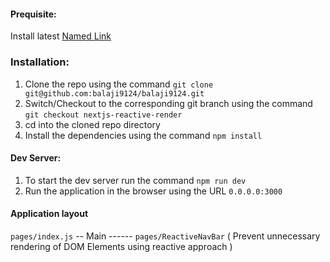 #### Prequisite: ####

Install latest [Named Link](https://nodejs.org/dist/v14.17.6/node-v14.17.6-x64.msi "Node")

### Installation: ####

1. Clone the repo using the command `git clone git@github.com:balaji9124/balaji9124.git`
2. Switch/Checkout to the corresponding git branch using the command `git checkout nextjs-reactive-render`
3. cd into the cloned repo directory 
4. Install the dependencies using the command `npm install`

#### Dev Server: ####

1. To start the dev server run the command `npm run dev`
2. Run the application in the browser using the URL `0.0.0.0:3000`

#### Application layout ####
`pages/index.js` -- Main
    ------ `pages/ReactiveNavBar` ( Prevent unnecessary rendering of DOM Elements using reactive approach )
